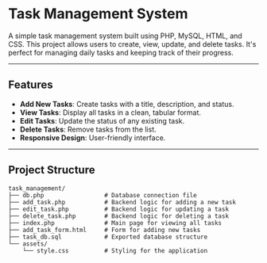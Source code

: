 # Task Management System

A simple task management system built using PHP, MySQL, HTML, and CSS. This project allows users to create, view, update, and delete tasks. It's perfect for managing daily tasks and keeping track of their progress.

---

## Features

- **Add New Tasks**: Create tasks with a title, description, and status.
- **View Tasks**: Display all tasks in a clean, tabular format.
- **Edit Tasks**: Update the status of any existing task.
- **Delete Tasks**: Remove tasks from the list.
- **Responsive Design**: User-friendly interface.

---

## Project Structure

```plaintext
task_management/
├── db.php                 # Database connection file
├── add_task.php           # Backend logic for adding a new task
├── edit_task.php          # Backend logic for updating a task
├── delete_task.php        # Backend logic for deleting a task
├── index.php              # Main page for viewing all tasks
├── add_task_form.html     # Form for adding new tasks
├── task_db.sql            # Exported database structure
└── assets/
    └── style.css          # Styling for the application
